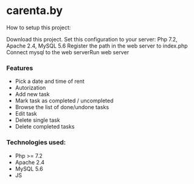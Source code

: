 # carenta.by
How to setup this project:

 Download this project.
 Set this configuration to your server: Php 7.2,  Apache 2.4, MySQL 5.6
 Register the path in the web server to index.php
 Сonnect mysql to the web serverRun web server
 ### Features
* Pick a date and time of rent 
* Autorization 
* Add new task
* Mark task as completed / uncompleted
* Browse the list of done/undone tasks
* Edit task
* Delete single task
* Delete completed tasks

### Technologies used:
* Php >= 7.2
* Apache 2.4
* MySQL 5.6
* JS 
